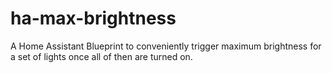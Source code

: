 # ha-max-brightness
A Home Assistant Blueprint to conveniently trigger maximum brightness for a set of lights once all of then are turned on.

